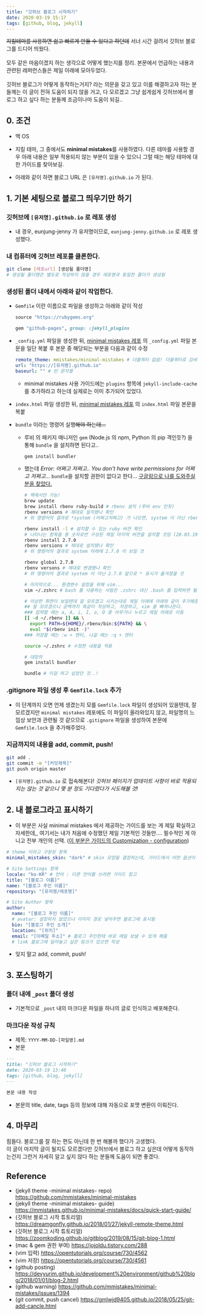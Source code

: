 ```yaml
---
title: "깃허브 블로그 시작하기"
date: 2020-03-19 15:17
tags: [github, blog, jekyll]
---
```


~~지킬테마를 사용하면 쉽고 빠르게 만들 수 있다고 하던데~~ 서너 시간 걸려서 깃허브 블로그를 드디어 띄웠다.<br/><br/>모두 같은 마음이겠지 하는 생각으로 어떻게 했는지를 정리. 본문에서 언급하는 내용과 관련된 레퍼런스들은 제일 아래에 모아두었다.<br/><br/> 깃허브 블로그가 어떻게 동작하는거지? 라는 의문을 갖고 있고 이를 해결하고자 하는 분들께는 이 글이 전혀 도움이 되지 않을 거고, 다 모르겠고 그냥 쉽게쉽게 깃허브에서 블로그 하고 싶다 하는 분들께 조금이나마 도움이 되길..

## 0. 조건

- 맥 OS

- 지킬 테마, 그 중에서도 **minimal mistakes**를 사용하였다. 다른 테마를 사용할 경우 아래 내용은 일부 적용되지 않는 부분이 있을 수 있으니 그럴 때는 해당 테마에 대한 가이드를 찾아보길.
- 아래와 같이 하면 블로그 URL 은 `[유저명].github.io` 가 된다.

## 1. 기본 세팅으로 블로그 띄우기만 하기

### 깃허브에 `[유저명].github.io` 로 레포 생성

- 내 경우, eunjung-jenny 가 유저명이므로, `eunjung-jenny.github.io` 로 레포 생성했다.

### 내 컴퓨터에 깃허브 레포를 클론한다.

```bash
git clone [레포url] [생성될 폴더명]
# 생성될 폴더명은 별도로 작성하지 않을 경우 레포명과 동일한 폴더가 생성됨
```

### 생성된 폴더 내에서 아래와 같이 작업한다.

- `Gemfile` 이란 이름으로 파일을 생성하고 아래와 같이 작성

  ```ruby
  source "https://rubygems.org"

  gem "github-pages", group: :jekyll_plugins
  ```

* `_config.yml` 파일을 생성한 뒤, [minimal mistakes 레포](https://github.com/mmistakes/minimal-mistakes) 의 `_config.yml` 파일 본문을 일단 복붙 후 본문 중 해당되는 부분을 다음과 같이 수정

  ```yaml
  remote_theme: mmistakes/minimal-mistakes # 더블쿼터 없음! 더블쿼터로 감싸면 github 에서 warning 메일을 받게 됩니다..
  url: "https://[유저명].github.io"
  baseurl: "" # 빈 문자열
  ```

  - minimal mistakes 사용 가이드에는 `plugins` 항목에 `jekyll-include-cache` 를 추가하라고 하는데 실제로는 이미 추가되어 있었다.

- `index.html` 파일 생성한 뒤, [minimal mistakes 레포](https://github.com/mmistakes/minimal-mistakes) 의 `index.html` 파일 본문을 복붙

- `bundle` 이라는 명령어 실행~~해야 하는데...~~

  - 루비 의 패키지 매니저인 `gem` (Node.js 의 npm, Python 의 pip 격인듯?) 을 통해 `bundle` 을 설치하면 된다고..

    ```bash
    gem install bundler
    ```

  - 했는데 _Error: 어쩌고 저쩌고.. You don't have write permissions for 어쩌고 저쩌고_... `bundle`을 설치할 권한이 없다고 한다... [구글링으로 나를 도와주실 분을 찾았다.](https://jojoldu.tistory.com/288)

    ```bash
    # 맥에서만 가능!
    brew update
    brew install rbenv ruby-build # rbenv 설치 (루비 env 인듯)
    rbenv versions # 제대로 설치됐나 확인
    # 위 명령어의 결과로 *system (어쩌고저쩌고) 가 나오면, system 이 아닌 rbenv 로 관리되는 ruby 를 설치해야 한다고 함

    rbenv install -l # 설치할 수 있는 ruby 버전 확인
    # 나타나는 항목들 중 숫자로만 구성된 제일 마지막 버전을 설치할 것임 (20.03.19 기준 2.7.0)
    rbenv install 2.7.0
    rbenv versions # 제대로 설치됐나 확인
    # 위 명령어의 결과로 system 아래에 2.7.0 이 보일 것

    rbenv global 2.7.0
    rbenv versons # 제대로 변경됐나 확인
    # 위 명령어의 결과로 system 이 아닌 2.7.0 앞으로 * 표시가 옮겨졌을 것

    # 마지막으로... 환경변수 설정을 위해 vim...
    vim ~/.zshrc # bash 를 사용하는 사람은 .zshrc 대신 .bash 를 입력하면 될 듯

    # 이상한 화면이 보일텐데 잘 모르겠고 시키는대로 제일 아래에 아래와 같이 추가해준다.
    ## 잘 모르겠으니 공백까지 똑같이 작성하고, 저장하고, vim 을 빠져나온다.
    ### 입력할 때는 a, A, i, I, o, O 중 아무거나 누르고 제일 아래로 이동
    [[ -d ~/.rbenv ]] && \
      export PATH=${HOME}/.rbenv/bin:${PATH} && \
      eval "$(rbenv init -)"
    ### 저장할 때는 :w + 엔터, 나갈 때는 :q + 엔터

    source ~/.zshrc # 수정한 내용을 적용

    # 대망의
    gem install bundler

    bundle # 이걸 하고 싶었던 것..!
    ```

### .gitignore 파일 생성 후 `Gemfile.lock` 추가

- 이 단계까지 오면 언제 생겼는지 모를 `Gemfile.lock` 파일이 생성되어 있을텐데, 잘 모르겠지만 `minimal mistakes` 레포에도 이 파일이 올라와있지 않고, 파일명의 느낌상 보안과 관련될 것 같으므로 `.gitignore` 파일을 생성하여 본문에 `Gemfile.lock` 을 추가해주었다.

### 지금까지의 내용을 add, commit, push!

```bash
git add .
git commit -m "[커밋제목]"
git push origin master
```

- `[유저명].github.io` 로 접속해본다! _깃허브 페이지가 업데이트 사항이 바로 적용되지는 않는 것 같으니 몇 분 정도 기다렸다가 시도해볼 것!_

## 2. 내 블로그라고 표시하기

- 이 부분은 사실 minimal mistakes 에서 제공하는 가이드를 보는 게 제일 확실하고 자세한데,, 여기서는 내가 처음에 수정했던 제일 기본적인 것들만.... 필수적인 게 아니고 전부 개인의 선택. ([이 부분은 가이드의 Customization - configuration](https://mmistakes.github.io/minimal-mistakes/docs/configuration/))

```yaml
# theme 이라고 구분된 항목
minimal_mistakes_skin: "dark" # skin 모양을 결정하는데, 가이드에서 어떤 옵션이 있는지 구경 가능

# Site Settings 항목
locale: "ko-KR" # 언어 : 다른 언어를 쓰려면 가이드 참고
title: "[블로그 이름]"
name: "[블로그 주인 이름]"
repository: "[유저명/레포명]"

# Site Author 항목
author:
  name: "[블로그 주인 이름]"
  # avatar: 설정하지 않았으나 이미지 경로 넣어주면 블로그에 표시됨
  bio: "[블로그 주인 소개]"
  location: "[위치]"
  email: "[이메일 주소]" # 블로그 주인한테 바로 메일 보낼 수 있게 해줌
  # link 블로그에 달아놓고 싶은 링크가 있으면 작성
```

- 잊지 말고 add, commit, push!

## 3. 포스팅하기

### 폴더 내에 `_post` 폴더 생성

- 기본적으로 `_post` 내의 마크다운 파일을 하나의 글로 인식하고 배포해준다.

### 마크다운 작성 규칙

- 제목: `YYYY-MM-DD-[파일명].md`
- 본문

```markdown
---
title: "깃허브 블로그 시작하기"
date: 2020-03-19 13:40
tags: [github, blog, jekyll]
---

본문 내용 작성
```

- 본문의 title, date, tags 등의 정보에 대해 자동으로 포맷 변환이 이뤄진다.

## 4. 마무리

힘들다. 블로그를 잘 하는 편도 아닌데 한 번 해볼까 했다가 고생했다.<br/> 이 글이 마지막 글이 될지도 모르겠다만 깃허브에서 블로그 하고 싶은데 어떻게 동작하는건지 그런거 자세히 알고 싶지 않다 하는 분들께 도움이 되면 좋겠다.

## Reference

- (jekyll theme -minimal mistakes- repo) https://github.com/mmistakes/minimal-mistakes
- (jekyll theme -minimal mistakes- guide) https://mmistakes.github.io/minimal-mistakes/docs/quick-start-guide/
- (깃허브 블로그 시작 튜토리얼) https://dreamgonfly.github.io/2018/01/27/jekyll-remote-theme.html
- (깃허브 블로그 시작 튜토리얼) https://zoomkoding.github.io/gitblog/2019/08/15/git-blog-1.html
- (mac & gem 권한 부여) https://jojoldu.tistory.com/288
- (vim 입력) https://opentutorials.org/course/730/4562
- (vim 저장) https://opentutorials.org/course/730/4561
- (github posting) https://devyurim.github.io/development%20environment/github%20blog/2018/01/01/blog-2.html
- (github warning) https://github.com/mmistakes/minimal-mistakes/issues/1394
- (git commit, push cancel) https://gmlwjd9405.github.io/2018/05/25/git-add-cancle.html
